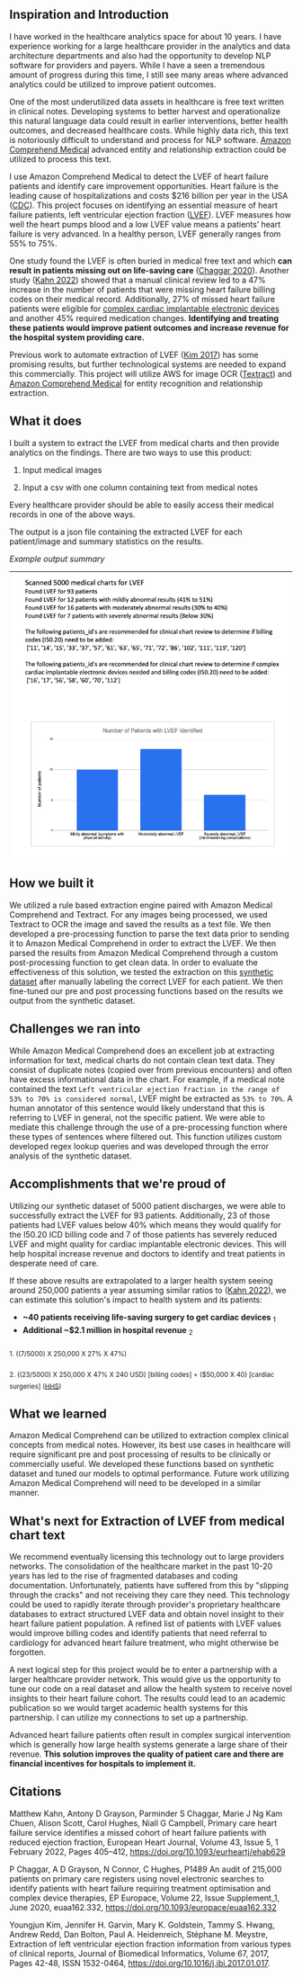 ## Inspiration and Introduction
I have worked in the healthcare analytics space for about 10 years.  I have experience working for a large healthcare provider in the analytics and data architecture departments and also had the opportunity to develop NLP software for providers and payers. While I have a seen a tremendous amount of progress during this time, I still see many areas where advanced analytics could be utilized to improve patient outcomes. 

One of the most underutilized data assets in healthcare is free text written in clinical notes. Developing systems to better harvest and operationalize this natural language data could result in earlier interventions, better health outcomes, and decreased healthcare costs. While highly data rich, this text is notoriously difficult to understand and process for NLP software.  [Amazon Comprehend Medical](https://docs.aws.amazon.com/comprehend-medical/index.html) advanced entity and relationship extraction could be utilized to process this text.

I use Amazon Comprehend Medical to detect the LVEF of heart failure patients and identify care improvement opportunities.  Heart failure is the leading cause of hospitalizations and costs $216 billion per year in the USA ([CDC](https://www.cdc.gov/dhdsp/)). This project focuses on identifying an essential measure of heart failure patients, left ventricular ejection fraction ([LVEF](https://my.clevelandclinic.org/health/articles/16950-ejection-fraction#:~:text=Left%20ventricular%20ejection%20fraction%20(LVEF,left%20side%20of%20the%20heart))). LVEF measures how well the heart pumps blood and a low LVEF value means a patients’ heart failure is very advanced. In a healthy person, LVEF generally ranges from 55% to 75%.

One study found the LVEF is often buried in medical free text and which **can result in patients missing out on life-saving care** ([Chaggar 2020](https://doi.org/10.1093/europace/euaa162.332)).  Another study ([Kahn 2022](https://doi.org/10.1093/eurheartj/ehab629)) showed that a manual clinical review led to a 47% increase in the number of patients that were missing heart failure billing codes on their medical record. Additionally, 27% of missed heart failure patients were eligible for [complex cardiac implantable electronic devices](https://my.clevelandclinic.org/health/treatments/16837-cardiac-implantable-electronic-device-replacement) and another 45% required medication changes. **Identifying and treating these patients would improve patient outcomes and increase revenue for the hospital system providing care.**

Previous work to automate extraction of LVEF ([Kim 2017](https://www.sciencedirect.com/science/article/pii/S1532046417300205)) has some promising results, but further technological systems are needed to expand this commercially. This project will utilize AWS for image OCR ([Textract](https://aws.amazon.com/textract/)) and [Amazon Comprehend Medical](https://docs.aws.amazon.com/comprehend-medical/index.html) for entity recognition and relationship extraction.

## What it does
I built a system to extract the LVEF from medical charts and then provide analytics on the findings. There are two ways to use this product:
1. Input medical images

2. Input a csv with one column containing text from medical notes

Every healthcare provider should be able to easily access their medical records in one of the above ways. 

The output is a json file containing the extracted LVEF for each patient/image and summary statistics on the results.

_Example output summary_

| ![Alt text](images/output_analysis.png?raw=true) |
|-|

## How we built it
We utilized a rule based extraction engine paired with Amazon Medical Comprehend and Textract. For any images being processed, we used Textract to OCR the image and saved the results as a text file. We then developed a pre-processing function to parse the text data prior to sending it to Amazon Medical Comprehend in order to extract the LVEF.  We then parsed the results from Amazon Medical Comprehend through a custom post-processing function to get clean data.   In order to evaluate the effectiveness of this solution, we tested the extraction on this [synthetic dataset](https://www.kaggle.com/datasets/tboyle10/medicaltranscriptions) after manually labeling the correct LVEF for each patient.  We then fine-tuned our pre and post processing functions based on the results we output from the synthetic dataset. 

## Challenges we ran into
While Amazon Medical Comprehend does an excellent job at extracting information for text, medical charts do not contain clean text data. They consist of duplicate notes (copied over from previous encounters) and often have excess informational data in the chart. For example, if a medical note contained the text `Left ventricular ejection fraction in the range of 53% to 70% is considered normal`, LVEF might be extracted as `53% to 70%`. A human annotator of this sentence would likely understand that this is referring to LVEF in general, not the specific patient.  We were able to mediate this challenge through the use of a pre-processing function where these types of sentences where filtered out.  This function utilizes custom developed regex lookup queries and was developed through the error analysis of the synthetic dataset.

## Accomplishments that we're proud of
Utilizing our synthetic dataset of 5000 patient discharges, we were able to successfully extract the LVEF for 93 patients.  Additionally, 23 of those patients had LVEF values below 40% which means they would qualify for the I50.20 ICD billing code and 7 of those patients has severely reduced LVEF and might quality for cardiac implantable electronic devices. This will help hospital increase revenue and doctors to identify and treat patients in desperate need of care.


If these above results are extrapolated to a larger health system seeing around 250,000 patients a year assuming similar ratios to ([Kahn 2022](https://doi.org/10.1093/eurheartj/ehab629)), we can estimate this solution's impact to health system and its patients:

* **~40 patients receiving life-saving surgery to get cardiac devices** <sub>1<sub>
* **Additional ~$2.1 million in hospital revenue** <sub>2<sub>


<sub>1. ((7/5000) X 250,000 X 27% X 47%)<sub>

<sub>2. ((23/5000) X 250,000 X 47% X 240 USD) [billing codes] + ($50,000 X 40) [cardiac surgeries] ([HHS](https://aspe.hhs.gov/sites/default/files/private/pdf/252376/Table1C.pdf))

## What we learned
Amazon Medical Comprehend can be utilized to extraction complex clinical concepts from medical notes. However, its best use cases in healthcare will require significant pre and post processing of results to be clinically or commercially useful. We developed these functions based on synthetic dataset and tuned our models to optimal performance. Future work utilizing Amazon Medical Comprehend will need to be developed in a similar manner.

## What's next for Extraction of LVEF from medical chart text
We recommend eventually licensing this technology out to large providers networks.  The consolidation of the healthcare market in the past 10-20 years has led to the rise of fragmented databases and coding documentation. Unfortunately, patients have suffered from this by "slipping through the cracks" and not receiving they care they need.  This technology could be used to rapidly iterate through provider's proprietary healthcare databases to extract structured LVEF data and obtain novel insight to their heart failure patient population. A refined list of patients with LVEF values would improve billing codes and identify patients that need referral to cardiology for advanced heart failure treatment, who might otherwise be forgotten.

A next logical step for this project would be to enter a partnership with a larger healthcare provider network. This would give us the opportunity to tune our code on a real dataset and allow the health system to receive novel insights to their heart failure cohort. The results could lead to an academic publication so we would target academic health systems for this partnership. I can utilize my connections to set up a partnership.

Advanced heart failure patients often result in complex surgical intervention which is generally how large health systems generate a large share of their revenue.  **This solution improves the quality of patient care and there are financial incentives for hospitals to implement it.**

## Citations
Matthew Kahn, Antony D Grayson, Parminder S Chaggar, Marie J Ng Kam Chuen, Alison Scott, Carol Hughes, Niall G Campbell, Primary care heart failure service identifies a missed cohort of heart failure patients with reduced ejection fraction, European Heart Journal, Volume 43, Issue 5, 1 February 2022, Pages 405–412, https://doi.org/10.1093/eurheartj/ehab629

P Chaggar, A D Grayson, N Connor, C Hughes, P1489
An audit of 215,000 patients on primary care registers using novel electronic searches to identify patients with heart failure requiring treatment optimisation and complex device therapies, EP Europace, Volume 22, Issue Supplement_1, June 2020, euaa162.332, https://doi.org/10.1093/europace/euaa162.332

Youngjun Kim, Jennifer H. Garvin, Mary K. Goldstein, Tammy S. Hwang, Andrew Redd, Dan Bolton, Paul A. Heidenreich, Stéphane M. Meystre,
Extraction of left ventricular ejection fraction information from various types of clinical reports,
Journal of Biomedical Informatics,
Volume 67,
2017,
Pages 42-48,
ISSN 1532-0464,
https://doi.org/10.1016/j.jbi.2017.01.017.